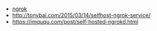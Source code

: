 * [ngrok](https://ngrok.com/download)
 * http://tonybai.com/2015/03/14/selfhost-ngrok-service/
 * https://imququ.com/post/self-hosted-ngrokd.html
